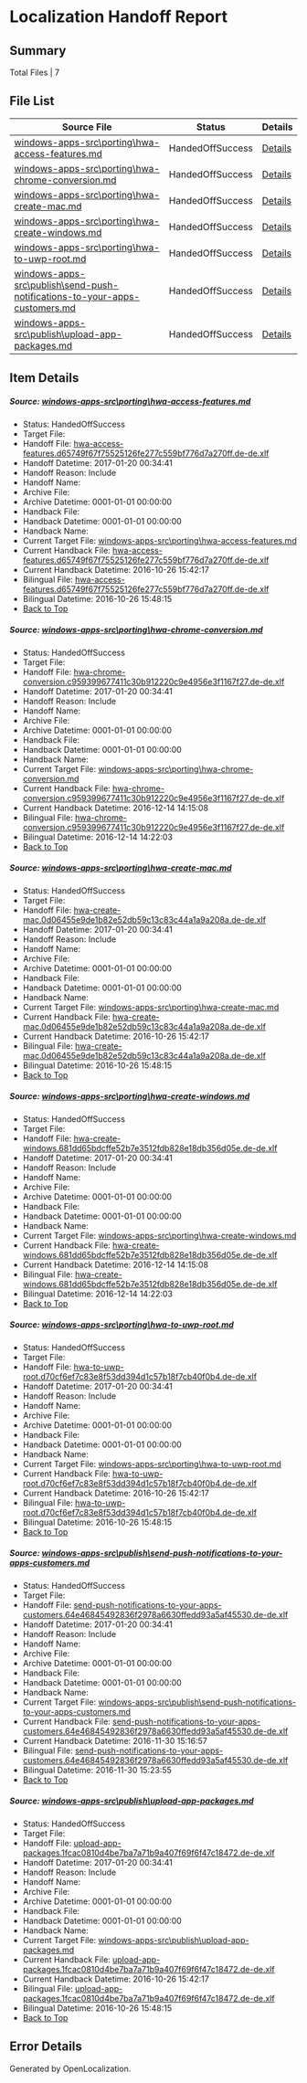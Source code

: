# <a name='report-top'></a> Localization Handoff Report

## Summary
 Total Files | 7

## File List
 Source File | Status | Details 
 ----------- | ------ | ------- 
 [windows-apps-src\porting\hwa-access-features.md](https://cpubwin.visualstudio.com/windows-uwp/_git/windows-uwp/commit/2e230e95be01f0b14fa6346be9fa836c66a812cf?path=windows-apps-src%2Fporting%2Fhwa-access-features.md&_a=contents) | HandedOffSuccess | [Details](#1026fc37564035c3b71acfc79cfbf73022acd4935590)
 [windows-apps-src\porting\hwa-chrome-conversion.md](https://cpubwin.visualstudio.com/windows-uwp/_git/windows-uwp/commit/2e230e95be01f0b14fa6346be9fa836c66a812cf?path=windows-apps-src%2Fporting%2Fhwa-chrome-conversion.md&_a=contents) | HandedOffSuccess | [Details](#e441c36f6b42f8cb417569517a9d0c91c0b89a665591)
 [windows-apps-src\porting\hwa-create-mac.md](https://cpubwin.visualstudio.com/windows-uwp/_git/windows-uwp/commit/2e230e95be01f0b14fa6346be9fa836c66a812cf?path=windows-apps-src%2Fporting%2Fhwa-create-mac.md&_a=contents) | HandedOffSuccess | [Details](#e59b39ab8386b74d5481fef8043390083bf3f4d25592)
 [windows-apps-src\porting\hwa-create-windows.md](https://cpubwin.visualstudio.com/windows-uwp/_git/windows-uwp/commit/2e230e95be01f0b14fa6346be9fa836c66a812cf?path=windows-apps-src%2Fporting%2Fhwa-create-windows.md&_a=contents) | HandedOffSuccess | [Details](#9c2df3b441990b1e0f17df3cd442772d75091bac5593)
 [windows-apps-src\porting\hwa-to-uwp-root.md](https://cpubwin.visualstudio.com/windows-uwp/_git/windows-uwp/commit/2e230e95be01f0b14fa6346be9fa836c66a812cf?path=windows-apps-src%2Fporting%2Fhwa-to-uwp-root.md&_a=contents) | HandedOffSuccess | [Details](#c9239f3a3c14bf9da99e60cfef8154eefb4305b45594)
 [windows-apps-src\publish\send-push-notifications-to-your-apps-customers.md](https://cpubwin.visualstudio.com/windows-uwp/_git/windows-uwp/commit/b6f177c66478af8ef1a6b2db424dbb46761abc81?path=windows-apps-src%2Fpublish%2Fsend-push-notifications-to-your-apps-customers.md&_a=contents) | HandedOffSuccess | [Details](#6f72004562443295094824a5c98405a785a346b05800)
 [windows-apps-src\publish\upload-app-packages.md](https://cpubwin.visualstudio.com/windows-uwp/_git/windows-uwp/commit/cd73fe3233bcd3d49510f9aa2a3c321dd16f82d8?path=windows-apps-src%2Fpublish%2Fupload-app-packages.md&_a=contents) | HandedOffSuccess | [Details](#1bc2ce82688db20315113efc9b080b449a850f055813)

## Item Details
##### <a name='1026fc37564035c3b71acfc79cfbf73022acd4935590'></a> Source: [windows-apps-src\porting\hwa-access-features.md](https://cpubwin.visualstudio.com/windows-uwp/_git/windows-uwp/commit/2e230e95be01f0b14fa6346be9fa836c66a812cf?path=windows-apps-src%2Fporting%2Fhwa-access-features.md&_a=contents)
* Status: HandedOffSuccess
* Target File: 
* Handoff File: [hwa-access-features.d65749f67f75525126fe277c559bf776d7a270ff.de-de.xlf](https://cpubwin.visualstudio.com/windows-uwp/_git/WDCLib.handoff/commit/2e7ea3b67403011049dbba5bfdd077e3001c1456?path=ol-handoff%2Fcpubwin%2Fwindows-uwp.de-de%2Fmaster%2Fhwa-access-features.d65749f67f75525126fe277c559bf776d7a270ff.de-de.xlf&_a=contents)
* Handoff Datetime: 2017-01-20 00:34:41
* Handoff Reason: Include
* Handoff Name: 
* Archive File: 
* Archive Datetime: 0001-01-01 00:00:00
* Handback File: 
* Handback Datetime: 0001-01-01 00:00:00
* Handback Name: 
* Current Target File: [windows-apps-src\porting\hwa-access-features.md](https://cpubwin.visualstudio.com/windows-uwp/_git/windows-uwp.de-de/commit/d744abe4a4f34304479d069e8077366b4a6eafc3?path=windows-apps-src%2Fporting%2Fhwa-access-features.md&_a=contents)
* Current Handback File: [hwa-access-features.d65749f67f75525126fe277c559bf776d7a270ff.de-de.xlf](https://cpubwin.visualstudio.com/windows-uwp/_git/WDCLib.handback/commit/ea400634a9d23daa41ac26460f39a0c004fdff3d?path=ol-handback%2FMicrosoft%2Fwindows-apps.de-de%2Fmaster%2Fhwa-access-features.d65749f67f75525126fe277c559bf776d7a270ff.de-de.xlf&_a=contents)
* Current Handback Datetime: 2016-10-26 15:42:17
* Bilingual File: [hwa-access-features.d65749f67f75525126fe277c559bf776d7a270ff.de-de.xlf](https://cpubwin.visualstudio.com/windows-uwp/_git/WDCLib.handback/commit/ea400634a9d23daa41ac26460f39a0c004fdff3d?path=ol-handback%2FMicrosoft%2Fwindows-apps.de-de%2Fmaster%2Fhwa-access-features.d65749f67f75525126fe277c559bf776d7a270ff.de-de.xlf&_a=contents)
* Bilingual Datetime: 2016-10-26 15:48:15
* [Back to Top](#report-top)

##### <a name='e441c36f6b42f8cb417569517a9d0c91c0b89a665591'></a> Source: [windows-apps-src\porting\hwa-chrome-conversion.md](https://cpubwin.visualstudio.com/windows-uwp/_git/windows-uwp/commit/2e230e95be01f0b14fa6346be9fa836c66a812cf?path=windows-apps-src%2Fporting%2Fhwa-chrome-conversion.md&_a=contents)
* Status: HandedOffSuccess
* Target File: 
* Handoff File: [hwa-chrome-conversion.c959399677411c30b912220c9e4956e3f1167f27.de-de.xlf](https://cpubwin.visualstudio.com/windows-uwp/_git/WDCLib.handoff/commit/2e7ea3b67403011049dbba5bfdd077e3001c1456?path=ol-handoff%2Fcpubwin%2Fwindows-uwp.de-de%2Fmaster%2Fhwa-chrome-conversion.c959399677411c30b912220c9e4956e3f1167f27.de-de.xlf&_a=contents)
* Handoff Datetime: 2017-01-20 00:34:41
* Handoff Reason: Include
* Handoff Name: 
* Archive File: 
* Archive Datetime: 0001-01-01 00:00:00
* Handback File: 
* Handback Datetime: 0001-01-01 00:00:00
* Handback Name: 
* Current Target File: [windows-apps-src\porting\hwa-chrome-conversion.md](https://cpubwin.visualstudio.com/windows-uwp/_git/windows-uwp.de-de/commit/e65d1f0636cb3c708494910bb989cf8916de1830?path=windows-apps-src%2Fporting%2Fhwa-chrome-conversion.md&_a=contents)
* Current Handback File: [hwa-chrome-conversion.c959399677411c30b912220c9e4956e3f1167f27.de-de.xlf](https://cpubwin.visualstudio.com/windows-uwp/_git/WDCLib.handback/commit/36a652af629a68522c02865a101a20c0f4395d10?path=ol-handback%2Fcpubwin%2Fwindows-uwp.de-de%2Fmaster%2Fhwa-chrome-conversion.c959399677411c30b912220c9e4956e3f1167f27.de-de.xlf&_a=contents)
* Current Handback Datetime: 2016-12-14 14:15:08
* Bilingual File: [hwa-chrome-conversion.c959399677411c30b912220c9e4956e3f1167f27.de-de.xlf](https://cpubwin.visualstudio.com/windows-uwp/_git/WDCLib.handback/commit/36a652af629a68522c02865a101a20c0f4395d10?path=ol-handback%2Fcpubwin%2Fwindows-uwp.de-de%2Fmaster%2Fhwa-chrome-conversion.c959399677411c30b912220c9e4956e3f1167f27.de-de.xlf&_a=contents)
* Bilingual Datetime: 2016-12-14 14:22:03
* [Back to Top](#report-top)

##### <a name='e59b39ab8386b74d5481fef8043390083bf3f4d25592'></a> Source: [windows-apps-src\porting\hwa-create-mac.md](https://cpubwin.visualstudio.com/windows-uwp/_git/windows-uwp/commit/2e230e95be01f0b14fa6346be9fa836c66a812cf?path=windows-apps-src%2Fporting%2Fhwa-create-mac.md&_a=contents)
* Status: HandedOffSuccess
* Target File: 
* Handoff File: [hwa-create-mac.0d06455e9de1b82e52db59c13c83c44a1a9a208a.de-de.xlf](https://cpubwin.visualstudio.com/windows-uwp/_git/WDCLib.handoff/commit/2e7ea3b67403011049dbba5bfdd077e3001c1456?path=ol-handoff%2Fcpubwin%2Fwindows-uwp.de-de%2Fmaster%2Fhwa-create-mac.0d06455e9de1b82e52db59c13c83c44a1a9a208a.de-de.xlf&_a=contents)
* Handoff Datetime: 2017-01-20 00:34:41
* Handoff Reason: Include
* Handoff Name: 
* Archive File: 
* Archive Datetime: 0001-01-01 00:00:00
* Handback File: 
* Handback Datetime: 0001-01-01 00:00:00
* Handback Name: 
* Current Target File: [windows-apps-src\porting\hwa-create-mac.md](https://cpubwin.visualstudio.com/windows-uwp/_git/windows-uwp.de-de/commit/d744abe4a4f34304479d069e8077366b4a6eafc3?path=windows-apps-src%2Fporting%2Fhwa-create-mac.md&_a=contents)
* Current Handback File: [hwa-create-mac.0d06455e9de1b82e52db59c13c83c44a1a9a208a.de-de.xlf](https://cpubwin.visualstudio.com/windows-uwp/_git/WDCLib.handback/commit/ea400634a9d23daa41ac26460f39a0c004fdff3d?path=ol-handback%2FMicrosoft%2Fwindows-apps.de-de%2Fmaster%2Fhwa-create-mac.0d06455e9de1b82e52db59c13c83c44a1a9a208a.de-de.xlf&_a=contents)
* Current Handback Datetime: 2016-10-26 15:42:17
* Bilingual File: [hwa-create-mac.0d06455e9de1b82e52db59c13c83c44a1a9a208a.de-de.xlf](https://cpubwin.visualstudio.com/windows-uwp/_git/WDCLib.handback/commit/ea400634a9d23daa41ac26460f39a0c004fdff3d?path=ol-handback%2FMicrosoft%2Fwindows-apps.de-de%2Fmaster%2Fhwa-create-mac.0d06455e9de1b82e52db59c13c83c44a1a9a208a.de-de.xlf&_a=contents)
* Bilingual Datetime: 2016-10-26 15:48:15
* [Back to Top](#report-top)

##### <a name='9c2df3b441990b1e0f17df3cd442772d75091bac5593'></a> Source: [windows-apps-src\porting\hwa-create-windows.md](https://cpubwin.visualstudio.com/windows-uwp/_git/windows-uwp/commit/2e230e95be01f0b14fa6346be9fa836c66a812cf?path=windows-apps-src%2Fporting%2Fhwa-create-windows.md&_a=contents)
* Status: HandedOffSuccess
* Target File: 
* Handoff File: [hwa-create-windows.681dd65bdcffe52b7e3512fdb828e18db356d05e.de-de.xlf](https://cpubwin.visualstudio.com/windows-uwp/_git/WDCLib.handoff/commit/2e7ea3b67403011049dbba5bfdd077e3001c1456?path=ol-handoff%2Fcpubwin%2Fwindows-uwp.de-de%2Fmaster%2Fhwa-create-windows.681dd65bdcffe52b7e3512fdb828e18db356d05e.de-de.xlf&_a=contents)
* Handoff Datetime: 2017-01-20 00:34:41
* Handoff Reason: Include
* Handoff Name: 
* Archive File: 
* Archive Datetime: 0001-01-01 00:00:00
* Handback File: 
* Handback Datetime: 0001-01-01 00:00:00
* Handback Name: 
* Current Target File: [windows-apps-src\porting\hwa-create-windows.md](https://cpubwin.visualstudio.com/windows-uwp/_git/windows-uwp.de-de/commit/e65d1f0636cb3c708494910bb989cf8916de1830?path=windows-apps-src%2Fporting%2Fhwa-create-windows.md&_a=contents)
* Current Handback File: [hwa-create-windows.681dd65bdcffe52b7e3512fdb828e18db356d05e.de-de.xlf](https://cpubwin.visualstudio.com/windows-uwp/_git/WDCLib.handback/commit/36a652af629a68522c02865a101a20c0f4395d10?path=ol-handback%2Fcpubwin%2Fwindows-uwp.de-de%2Fmaster%2Fhwa-create-windows.681dd65bdcffe52b7e3512fdb828e18db356d05e.de-de.xlf&_a=contents)
* Current Handback Datetime: 2016-12-14 14:15:08
* Bilingual File: [hwa-create-windows.681dd65bdcffe52b7e3512fdb828e18db356d05e.de-de.xlf](https://cpubwin.visualstudio.com/windows-uwp/_git/WDCLib.handback/commit/36a652af629a68522c02865a101a20c0f4395d10?path=ol-handback%2Fcpubwin%2Fwindows-uwp.de-de%2Fmaster%2Fhwa-create-windows.681dd65bdcffe52b7e3512fdb828e18db356d05e.de-de.xlf&_a=contents)
* Bilingual Datetime: 2016-12-14 14:22:03
* [Back to Top](#report-top)

##### <a name='c9239f3a3c14bf9da99e60cfef8154eefb4305b45594'></a> Source: [windows-apps-src\porting\hwa-to-uwp-root.md](https://cpubwin.visualstudio.com/windows-uwp/_git/windows-uwp/commit/2e230e95be01f0b14fa6346be9fa836c66a812cf?path=windows-apps-src%2Fporting%2Fhwa-to-uwp-root.md&_a=contents)
* Status: HandedOffSuccess
* Target File: 
* Handoff File: [hwa-to-uwp-root.d70cf6ef7c83e8f53dd394d1c57b18f7cb40f0b4.de-de.xlf](https://cpubwin.visualstudio.com/windows-uwp/_git/WDCLib.handoff/commit/2e7ea3b67403011049dbba5bfdd077e3001c1456?path=ol-handoff%2Fcpubwin%2Fwindows-uwp.de-de%2Fmaster%2Fhwa-to-uwp-root.d70cf6ef7c83e8f53dd394d1c57b18f7cb40f0b4.de-de.xlf&_a=contents)
* Handoff Datetime: 2017-01-20 00:34:41
* Handoff Reason: Include
* Handoff Name: 
* Archive File: 
* Archive Datetime: 0001-01-01 00:00:00
* Handback File: 
* Handback Datetime: 0001-01-01 00:00:00
* Handback Name: 
* Current Target File: [windows-apps-src\porting\hwa-to-uwp-root.md](https://cpubwin.visualstudio.com/windows-uwp/_git/windows-uwp.de-de/commit/d744abe4a4f34304479d069e8077366b4a6eafc3?path=windows-apps-src%2Fporting%2Fhwa-to-uwp-root.md&_a=contents)
* Current Handback File: [hwa-to-uwp-root.d70cf6ef7c83e8f53dd394d1c57b18f7cb40f0b4.de-de.xlf](https://cpubwin.visualstudio.com/windows-uwp/_git/WDCLib.handback/commit/ea400634a9d23daa41ac26460f39a0c004fdff3d?path=ol-handback%2FMicrosoft%2Fwindows-apps.de-de%2Fmaster%2Fhwa-to-uwp-root.d70cf6ef7c83e8f53dd394d1c57b18f7cb40f0b4.de-de.xlf&_a=contents)
* Current Handback Datetime: 2016-10-26 15:42:17
* Bilingual File: [hwa-to-uwp-root.d70cf6ef7c83e8f53dd394d1c57b18f7cb40f0b4.de-de.xlf](https://cpubwin.visualstudio.com/windows-uwp/_git/WDCLib.handback/commit/ea400634a9d23daa41ac26460f39a0c004fdff3d?path=ol-handback%2FMicrosoft%2Fwindows-apps.de-de%2Fmaster%2Fhwa-to-uwp-root.d70cf6ef7c83e8f53dd394d1c57b18f7cb40f0b4.de-de.xlf&_a=contents)
* Bilingual Datetime: 2016-10-26 15:48:15
* [Back to Top](#report-top)

##### <a name='6f72004562443295094824a5c98405a785a346b05800'></a> Source: [windows-apps-src\publish\send-push-notifications-to-your-apps-customers.md](https://cpubwin.visualstudio.com/windows-uwp/_git/windows-uwp/commit/b6f177c66478af8ef1a6b2db424dbb46761abc81?path=windows-apps-src%2Fpublish%2Fsend-push-notifications-to-your-apps-customers.md&_a=contents)
* Status: HandedOffSuccess
* Target File: 
* Handoff File: [send-push-notifications-to-your-apps-customers.64e46845492836f2978a6630ffedd93a5af45530.de-de.xlf](https://cpubwin.visualstudio.com/windows-uwp/_git/WDCLib.handoff/commit/2e7ea3b67403011049dbba5bfdd077e3001c1456?path=ol-handoff%2Fcpubwin%2Fwindows-uwp.de-de%2Fmaster%2Fsend-push-notifications-to-your-apps-customers.64e46845492836f2978a6630ffedd93a5af45530.de-de.xlf&_a=contents)
* Handoff Datetime: 2017-01-20 00:34:41
* Handoff Reason: Include
* Handoff Name: 
* Archive File: 
* Archive Datetime: 0001-01-01 00:00:00
* Handback File: 
* Handback Datetime: 0001-01-01 00:00:00
* Handback Name: 
* Current Target File: [windows-apps-src\publish\send-push-notifications-to-your-apps-customers.md](https://cpubwin.visualstudio.com/windows-uwp/_git/windows-uwp.de-de/commit/a67a4e3ca127e22fbdb3beae1c3ae56ebcbbaab6?path=windows-apps-src%2Fpublish%2Fsend-push-notifications-to-your-apps-customers.md&_a=contents)
* Current Handback File: [send-push-notifications-to-your-apps-customers.64e46845492836f2978a6630ffedd93a5af45530.de-de.xlf](https://cpubwin.visualstudio.com/windows-uwp/_git/WDCLib.handback/commit/af36407019824e4d536486ec56eebef02f0f65af?path=ol-handback%2Fcpubwin%2Fwindows-uwp.de-de%2Fmaster%2Fsend-push-notifications-to-your-apps-customers.64e46845492836f2978a6630ffedd93a5af45530.de-de.xlf&_a=contents)
* Current Handback Datetime: 2016-11-30 15:16:57
* Bilingual File: [send-push-notifications-to-your-apps-customers.64e46845492836f2978a6630ffedd93a5af45530.de-de.xlf](https://cpubwin.visualstudio.com/windows-uwp/_git/WDCLib.handback/commit/af36407019824e4d536486ec56eebef02f0f65af?path=ol-handback%2Fcpubwin%2Fwindows-uwp.de-de%2Fmaster%2Fsend-push-notifications-to-your-apps-customers.64e46845492836f2978a6630ffedd93a5af45530.de-de.xlf&_a=contents)
* Bilingual Datetime: 2016-11-30 15:23:55
* [Back to Top](#report-top)

##### <a name='1bc2ce82688db20315113efc9b080b449a850f055813'></a> Source: [windows-apps-src\publish\upload-app-packages.md](https://cpubwin.visualstudio.com/windows-uwp/_git/windows-uwp/commit/cd73fe3233bcd3d49510f9aa2a3c321dd16f82d8?path=windows-apps-src%2Fpublish%2Fupload-app-packages.md&_a=contents)
* Status: HandedOffSuccess
* Target File: 
* Handoff File: [upload-app-packages.1fcac0810d4be7ba7a71b9a407f69f6f47c18472.de-de.xlf](https://cpubwin.visualstudio.com/windows-uwp/_git/WDCLib.handoff/commit/2e7ea3b67403011049dbba5bfdd077e3001c1456?path=ol-handoff%2Fcpubwin%2Fwindows-uwp.de-de%2Fmaster%2Fupload-app-packages.1fcac0810d4be7ba7a71b9a407f69f6f47c18472.de-de.xlf&_a=contents)
* Handoff Datetime: 2017-01-20 00:34:41
* Handoff Reason: Include
* Handoff Name: 
* Archive File: 
* Archive Datetime: 0001-01-01 00:00:00
* Handback File: 
* Handback Datetime: 0001-01-01 00:00:00
* Handback Name: 
* Current Target File: [windows-apps-src\publish\upload-app-packages.md](https://cpubwin.visualstudio.com/windows-uwp/_git/windows-uwp.de-de/commit/d744abe4a4f34304479d069e8077366b4a6eafc3?path=windows-apps-src%2Fpublish%2Fupload-app-packages.md&_a=contents)
* Current Handback File: [upload-app-packages.1fcac0810d4be7ba7a71b9a407f69f6f47c18472.de-de.xlf](https://cpubwin.visualstudio.com/windows-uwp/_git/WDCLib.handback/commit/ea400634a9d23daa41ac26460f39a0c004fdff3d?path=ol-handback%2FMicrosoft%2Fwindows-apps.de-de%2Fmaster%2Fupload-app-packages.1fcac0810d4be7ba7a71b9a407f69f6f47c18472.de-de.xlf&_a=contents)
* Current Handback Datetime: 2016-10-26 15:42:17
* Bilingual File: [upload-app-packages.1fcac0810d4be7ba7a71b9a407f69f6f47c18472.de-de.xlf](https://cpubwin.visualstudio.com/windows-uwp/_git/WDCLib.handback/commit/ea400634a9d23daa41ac26460f39a0c004fdff3d?path=ol-handback%2FMicrosoft%2Fwindows-apps.de-de%2Fmaster%2Fupload-app-packages.1fcac0810d4be7ba7a71b9a407f69f6f47c18472.de-de.xlf&_a=contents)
* Bilingual Datetime: 2016-10-26 15:48:15
* [Back to Top](#report-top)


## Error Details

Generated by OpenLocalization.
